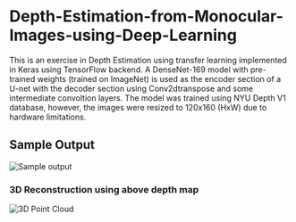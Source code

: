 # Depth-Estimation-from-Monocular-Images-using-Deep-Learning

This is an exercise in Depth Estimation using transfer learning implemented in Keras using TensorFlow backend. A DenseNet-169 model with pre-trained weights (trained on ImageNet) is used as the encoder section of a U-net with the decoder section using Conv2dtranspose and some intermediate convoltion layers. The model was trained using NYU Depth V1 database, however, the images were resized to 120x160 (HxW) due to hardware limitations.

## Sample Output

![Sample output](https://user-images.githubusercontent.com/49246680/92951972-daab4180-f47c-11ea-805f-e376e570a0e2.png)

### 3D Reconstruction using above depth map

![3D Point Cloud](https://user-images.githubusercontent.com/49246680/92952066-fadb0080-f47c-11ea-86b5-bf47290ed88f.png)
